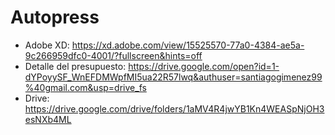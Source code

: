 # Autopress

- Adobe XD: https://xd.adobe.com/view/15525570-77a0-4384-ae5a-9c266959dfc0-4001/?fullscreen&hints=off
- Detalle del presupuesto: https://drive.google.com/open?id=1-dYPoyySF_WnEFDMWpfMI5ua22R57lwq&authuser=santiagogimenez99%40gmail.com&usp=drive_fs
- Drive: https://drive.google.com/drive/folders/1aMV4R4jwYB1Kn4WEASpNjOH3esNXb4ML